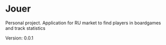 # Jouer
Personal project. Application for RU market to find players in boardgames and track statistics

Version: 0.0.1